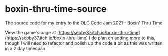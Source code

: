 # boxin-thru-time-source
The source code for my entry to the OLC Code Jam 2021 - Boxin' Thru Time

View the game's page at [https://sebby37.itch.io/boxin-thru-time](https://sebby37.itch.io/boxin-thru-time)
I do plan on adding more to this, though I will need to refactor and polish up the code a bit as this was written in a 2 day timespan
